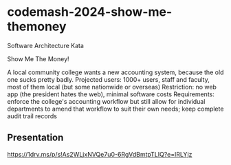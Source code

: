 # codemash-2024-show-me-themoney
Software Architecture Kata

Show Me The Money!

A local community college wants a new accounting system, because the old one sucks pretty badly.
Projected users: 1000+ users, staff and faculty, most of them local (but some nationwide or overseas)
Restriction: no web app (the president hates the web), minimal software costs
Requirements: enforce the college's accounting workflow but still allow for individual departments to amend that workflow to suit their own needs; keep complete audit trail records

## Presentation
https://1drv.ms/p/s!As2WLjxNVQe7u0-6RgVdBmtpTLIQ?e=lRLYjz
